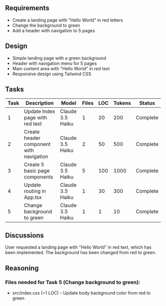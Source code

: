 ## Requirements
- Create a landing page with "Hello World" in red letters
- Change the background to green
- Add a header with navigation to 5 pages

## Design
- Simple landing page with a green background
- Header with navigation menu for 5 pages
- Main content area with "Hello World" in red text
- Responsive design using Tailwind CSS

## Tasks
| Task | Description | Model | Files | LOC | Tokens | Status |
|------|-------------|-------|-------|-----|--------|--------|
| 1 | Update Index page with red text | Claude 3.5 Haiku | 1 | 20 | 200 | Complete |
| 2 | Create header component with navigation | Claude 3.5 Haiku | 2 | 50 | 500 | Complete |
| 3 | Create 5 basic page components | Claude 3.5 Haiku | 5 | 100 | 1000 | Complete |
| 4 | Update routing in App.tsx | Claude 3.5 Haiku | 1 | 30 | 300 | Complete |
| 5 | Change background to green | Claude 3.5 Haiku | 1 | 1 | 10 | Complete |

## Discussions
User requested a landing page with "Hello World" in red text, which has been implemented. The background has been changed from red to green.

## Reasoning
### Files needed for Task 5 (Change background to green):
- src/index.css (~1 LOC) - Update body background color from red to green